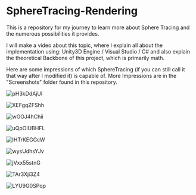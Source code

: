 # SphereTracing-Rendering
This is a repository for my journey to learn more about Sphere Tracing and the numerous possibilities it provides.

I will make a video about this topic, where I explain all about the implementation using: 
Unity3D Engine / Visual Studio / C# 
and also explain the theoretical Backbone of this project, which is primarily math.

Here are some impressions of which SphereTracing (if you can still call it that way after I modified it) is capable of.
More Impressions are in the "Screenshots" folder found in this repository.


![pH3kDdAjUl](https://user-images.githubusercontent.com/49918134/62646091-cfb6e100-b94d-11e9-82e0-85498652f421.png)

![XEFgqZFShh](https://user-images.githubusercontent.com/49918134/62643695-d42ccb00-b948-11e9-80d0-086843658280.png)

![wGOJ4hChii](https://user-images.githubusercontent.com/49918134/62643761-f9213e00-b948-11e9-8790-ba654f99debe.png)

![uQpOlUBHFL](https://user-images.githubusercontent.com/49918134/62643775-fe7e8880-b948-11e9-9bbb-ca18191712cc.png)

![IHTrKEGGcW](https://user-images.githubusercontent.com/49918134/62643783-04746980-b949-11e9-8aa0-1bb90620b900.png)

![wysUdhsYJv](https://user-images.githubusercontent.com/49918134/62643790-09391d80-b949-11e9-94ec-0254401851bf.png)

![jVxx55stnG](https://user-images.githubusercontent.com/49918134/62643803-0f2efe80-b949-11e9-8bbf-f5dc9141ed46.png)

![TAr3Xji3Z4](https://user-images.githubusercontent.com/49918134/62646107-d80f1c00-b94d-11e9-93fb-685369a39030.png)

![LYU9G0SPqp](https://user-images.githubusercontent.com/49918134/62708470-c2543200-b9f3-11e9-89e4-9805fa55d7d9.png)
